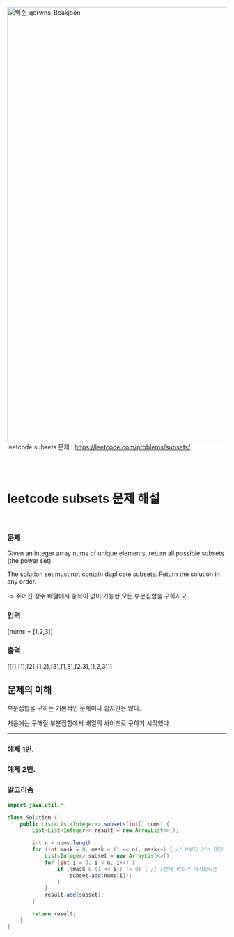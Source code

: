 <img src = "/img/BeakJoon/백준.png" width=1000px alt="백준_qorwns_Beakjoon"></img>
leetcode subsets 문제 : https://leetcode.com/problems/subsets/

<meta name="keywords" content="코딩테스트, subsets, bitmask">
<meta name=“description” content = “leetcode_subsets”>

</br></br>

leetcode subsets 문제 해설
=============
</br>

### 문제
Given an integer array nums of unique elements, return all possible 
subsets
 (the power set).

The solution set must not contain duplicate subsets. Return the solution in any order.

-> 주어진 정수 배열에서 중복이 없이 가능한 모든 부분집합을 구하시오.

### 입력
\[nums = [1,2,3]\]

### 출력
\[[[],[1],[2],[1,2],[3],[1,3],[2,3],[1,2,3]]\]
## 문제의 이해
부분집합을 구하는 기본적인 문제이나 쉽지만은 않다.

처음에는 구해질 부분집합에서 배열의 사이즈로 구하기 시작했다.

---

### 예제 1번.

### 예제 2번.

### 알고리즘

```java
import java.util.*;

class Solution {
    public List<List<Integer>> subsets(int[] nums) {
        List<List<Integer>> result = new ArrayList<>();

        int n = nums.length;
        for (int mask = 0; mask < (1 << n); mask++) { // 0부터 2^n 미만 까지 반복
            List<Integer> subset = new ArrayList<>();
            for (int i = 0; i < n; i++) {
                if ((mask & (1 << i)) != 0) { // i번째 비트가 켜져있다면
                    subset.add(nums[i]);
                }
            }
            result.add(subset);
        }

        return result;
    }
}
```
